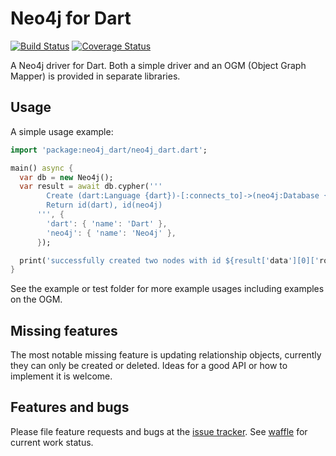 # Neo4j for Dart
[![Build Status](https://travis-ci.org/Pajn/Neo4jDart.svg?branch=master)](https://travis-ci.org/Pajn/Neo4jDart)
[![Coverage Status](https://coveralls.io/repos/Pajn/Neo4jDart/badge.svg)](https://coveralls.io/r/Pajn/Neo4jDart)

A Neo4j driver for Dart.
Both a simple driver and an OGM (Object Graph Mapper) is provided in separate libraries.

## Usage
A simple usage example:
```dart
import 'package:neo4j_dart/neo4j_dart.dart';

main() async {
  var db = new Neo4j();
  var result = await db.cypher('''
        Create (dart:Language {dart})-[:connects_to]->(neo4j:Database {neo4j})
        Return id(dart), id(neo4j)
      ''', {
        'dart': { 'name': 'Dart' },
        'neo4j': { 'name': 'Neo4j' },
      });

  print('successfully created two nodes with id ${result['data'][0]['row'].join(' and ')}');
}
```

See the example or test folder for more example usages including examples on the OGM.

## Missing features
The most notable missing feature is updating relationship objects, currently they can only be
created or deleted. Ideas for a good API or how to implement it is welcome.

## Features and bugs
Please file feature requests and bugs at the [issue tracker][tracker].
See [waffle][waffle] for current work status.

[tracker]: https://github.com/Pajn/Neo4jDart/issues
[waffle]: https://waffle.io/Pajn/Neo4jDart
